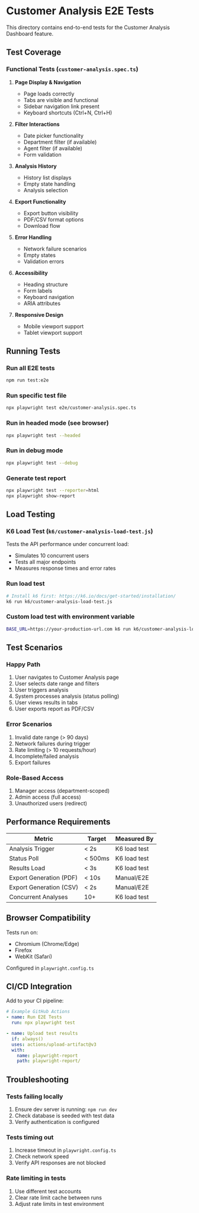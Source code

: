 # Customer Analysis E2E Tests

This directory contains end-to-end tests for the Customer Analysis Dashboard feature.

## Test Coverage

### Functional Tests (`customer-analysis.spec.ts`)

1. **Page Display & Navigation**
   - Page loads correctly
   - Tabs are visible and functional
   - Sidebar navigation link present
   - Keyboard shortcuts (Ctrl+N, Ctrl+H)

2. **Filter Interactions**
   - Date picker functionality
   - Department filter (if available)
   - Agent filter (if available)
   - Form validation

3. **Analysis History**
   - History list displays
   - Empty state handling
   - Analysis selection

4. **Export Functionality**
   - Export button visibility
   - PDF/CSV format options
   - Download flow

5. **Error Handling**
   - Network failure scenarios
   - Empty states
   - Validation errors

6. **Accessibility**
   - Heading structure
   - Form labels
   - Keyboard navigation
   - ARIA attributes

7. **Responsive Design**
   - Mobile viewport support
   - Tablet viewport support

## Running Tests

### Run all E2E tests
```bash
npm run test:e2e
```

### Run specific test file
```bash
npx playwright test e2e/customer-analysis.spec.ts
```

### Run in headed mode (see browser)
```bash
npx playwright test --headed
```

### Run in debug mode
```bash
npx playwright test --debug
```

### Generate test report
```bash
npx playwright test --reporter=html
npx playwright show-report
```

## Load Testing

### K6 Load Test (`k6/customer-analysis-load-test.js`)

Tests the API performance under concurrent load:
- Simulates 10 concurrent users
- Tests all major endpoints
- Measures response times and error rates

### Run load test
```bash
# Install k6 first: https://k6.io/docs/get-started/installation/
k6 run k6/customer-analysis-load-test.js
```

### Custom load test with environment variable
```bash
BASE_URL=https://your-production-url.com k6 run k6/customer-analysis-load-test.js
```

## Test Scenarios

### Happy Path
1. User navigates to Customer Analysis page
2. User selects date range and filters
3. User triggers analysis
4. System processes analysis (status polling)
5. User views results in tabs
6. User exports report as PDF/CSV

### Error Scenarios
1. Invalid date range (> 90 days)
2. Network failures during trigger
3. Rate limiting (> 10 requests/hour)
4. Incomplete/failed analysis
5. Export failures

### Role-Based Access
1. Manager access (department-scoped)
2. Admin access (full access)
3. Unauthorized users (redirect)

## Performance Requirements

| Metric | Target | Measured By |
|--------|--------|-------------|
| Analysis Trigger | < 2s | K6 load test |
| Status Poll | < 500ms | K6 load test |
| Results Load | < 3s | K6 load test |
| Export Generation (PDF) | < 10s | Manual/E2E |
| Export Generation (CSV) | < 2s | Manual/E2E |
| Concurrent Analyses | 10+ | K6 load test |

## Browser Compatibility

Tests run on:
- Chromium (Chrome/Edge)
- Firefox
- WebKit (Safari)

Configured in `playwright.config.ts`

## CI/CD Integration

Add to your CI pipeline:
```yaml
# Example GitHub Actions
- name: Run E2E Tests
  run: npx playwright test

- name: Upload test results
  if: always()
  uses: actions/upload-artifact@v3
  with:
    name: playwright-report
    path: playwright-report/
```

## Troubleshooting

### Tests failing locally
1. Ensure dev server is running: `npm run dev`
2. Check database is seeded with test data
3. Verify authentication is configured

### Tests timing out
1. Increase timeout in `playwright.config.ts`
2. Check network speed
3. Verify API responses are not blocked

### Rate limiting in tests
1. Use different test accounts
2. Clear rate limit cache between runs
3. Adjust rate limits in test environment
